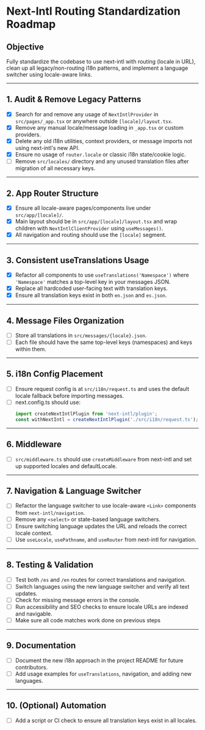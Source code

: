 # Next-Intl Routing Standardization Roadmap

## Objective
Fully standardize the codebase to use next-intl with routing (locale in URL), clean up all legacy/non-routing i18n patterns, and implement a language switcher using locale-aware links.

---

## 1. Audit & Remove Legacy Patterns
- [x] Search for and remove any usage of `NextIntlProvider` in `src/pages/_app.tsx` or anywhere outside `[locale]/layout.tsx`.
- [x] Remove any manual locale/message loading in `_app.tsx` or custom providers.
- [x] Delete any old i18n utilities, context providers, or message imports not using next-intl's new API.
- [x] Ensure no usage of `router.locale` or classic i18n state/cookie logic.
- [ ] Remove `src/locales/` directory and any unused translation files after migration of all necessary keys.

---

## 2. App Router Structure
- [x] Ensure all locale-aware pages/components live under `src/app/[locale]/`.
- [x] Main layout should be in `src/app/[locale]/layout.tsx` and wrap children with `NextIntlClientProvider` using `useMessages()`.
- [x] All navigation and routing should use the `[locale]` segment.

---

## 3. Consistent useTranslations Usage
- [x] Refactor all components to use `useTranslations('Namespace')` where `'Namespace'` matches a top-level key in your messages JSON.
- [x] Replace all hardcoded user-facing text with translation keys.
- [x] Ensure all translation keys exist in both `en.json` and `es.json`.

---

## 4. Message Files Organization
- [ ] Store all translations in `src/messages/{locale}.json`.
- [ ] Each file should have the same top-level keys (namespaces) and keys within them.

---

## 5. i18n Config Placement
- [ ] Ensure request config is at `src/i18n/request.ts` and uses the default locale fallback before importing messages.
- [ ] next.config.ts should use:
  ```ts
  import createNextIntlPlugin from 'next-intl/plugin';
  const withNextIntl = createNextIntlPlugin('./src/i18n/request.ts');
  ```

---

## 6. Middleware
- [ ] `src/middleware.ts` should use `createMiddleware` from next-intl and set up supported locales and defaultLocale.

---

## 7. Navigation & Language Switcher
- [ ] Refactor the language switcher to use locale-aware `<Link>` components from `next-intl/navigation`.
- [ ] Remove any `<select>` or state-based language switchers.
- [ ] Ensure switching language updates the URL and reloads the correct locale context.
- [ ] Use `useLocale`, `usePathname`, and `useRouter` from next-intl for navigation.

---

## 8. Testing & Validation
- [ ] Test both `/es` and `/en` routes for correct translations and navigation.
- [ ] Switch languages using the new language switcher and verify all text updates.
- [ ] Check for missing message errors in the console.
- [ ] Run accessibility and SEO checks to ensure locale URLs are indexed and navigable.
- [ ] Make sure all code matches work done on previous steps

---

## 9. Documentation
- [ ] Document the new i18n approach in the project README for future contributors.
- [ ] Add usage examples for `useTranslations`, navigation, and adding new languages.

---

## 10. (Optional) Automation
- [ ] Add a script or CI check to ensure all translation keys exist in all locales.
